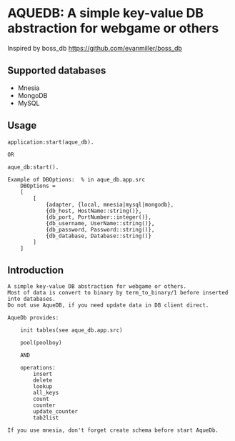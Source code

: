 AQUEDB: A simple key-value DB abstraction for webgame or others
===========================================================
Inspired by boss_db https://github.com/evanmiller/boss_db

Supported databases
-------------------
* Mnesia
* MongoDB
* MySQL

Usage
-----
    application:start(aque_db).

    OR
    
    aque_db:start().
    
    Example of DBOptions:  % in aque_db.app.src
        DBOptions = 
        [
            [
                {adapter, {local, mnesia|mysql|mongodb},
                {db_host, HostName::string()},
                {db_port, PortNumber::integer()},
                {db_username, UserName::string()},
                {db_password, Password::string()},
                {db_database, Database::string()}
            ]
        ]


Introduction
------------
    A simple key-value DB abstraction for webgame or others.
    Most of data is convert to binary by term_to_binary/1 before inserted into databases.
    Do not use AqueDB, if you need update data in DB client direct.

    AqueDb provides:
        
        init tables(see aque_db.app.src)

        pool(poolboy) 

        AND

        operations: 
            insert
            delete
            lookup
            all_keys
            count
            counter
            update_counter 
            tab2list

    If you use mnesia, don't forget create schema before start AqueDb.

